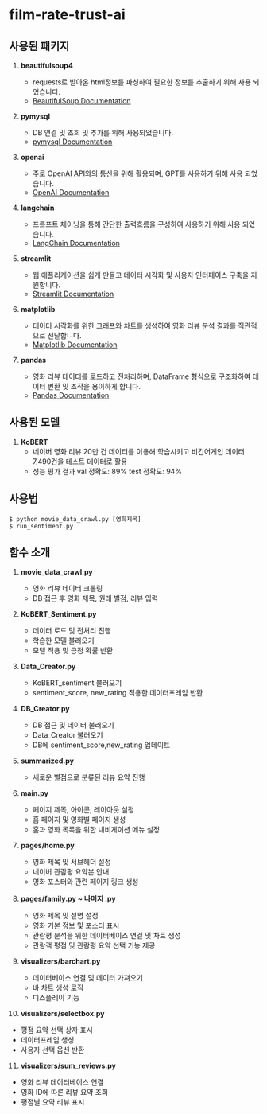 # film-rate-trust-ai

## 사용된 패키지

1. **beautifulsoup4**
   - requests로 받아온 html정보를 파싱하여 필요한 정보를 추출하기 위해 사용 되었습니다.
   - [BeautifulSoup Documentation](https://www.crummy.com/software/BeautifulSoup/bs4/doc/)

2. **pymysql**
   - DB 연결 및 조회 및 추가를 위해 사용되었습니다.
   - [pymysql Documentation](https://pymysql.readthedocs.io/en/latest/)

3. **openai**
   - 주로 OpenAI API와의 통신을 위해 활용되며, GPT를 사용하기 위해 사용 되었습니다.
   - [OpenAI Documentation](https://beta.openai.com/docs/)
     
4. **langchain**
   - 프롬프트 체이닝을 통해 간단한 출력흐름을 구성하여 사용하기 위해 사용 되었습니다.
   - [LangChain Documentation](https://python.langchain.com/docs/)

5. **streamlit**
   - 웹 애플리케이션을 쉽게 만들고 데이터 시각화 및 사용자 인터페이스 구축을 지원합니다.
   - [Streamlit Documentation](https://docs.streamlit.io/)
     
6. **matplotlib**
   - 데이터 시각화를 위한 그래프와 차트를 생성하여 영화 리뷰 분석 결과를 직관적으로 전달합니다.
   - [Matplotlib Documentation](https://matplotlib.org/stable/index.html)
  
7. **pandas**
   - 영화 리뷰 데이터를 로드하고 전처리하며, DataFrame 형식으로 구조화하여 데이터 변환 및 조작을 용이하게 합니다.
   - [Pandas Documentation](https://pandas.pydata.org/docs/)

  
## 사용된 모델
1. **KoBERT**
   - 네이버 영화 리뷰 20만 건 데이터를 이용해 학습시키고 비긴어게인 데이터 7,490건을 테스트 데이터로 활용
   - 성능 평가 결과
     val 정확도: 89%
     test 정확도: 94%

## 사용법
```
$ python movie_data_crawl.py [영화제목]
$ run_sentiment.py 
```

## 함수 소개
1. **movie_data_crawl.py**
   - 영화 리뷰 데이터 크롤링
   - DB 접근 후 영화 제목, 원래 별점, 리뷰 입력
     
2. **KoBERT_Sentiment.py**
   - 데이터 로드 및 전처리 진행
   - 학습한 모델 불러오기
   - 모델 적용 및 긍정 확률 반환
     
3. **Data_Creator.py**
   - KoBERT_sentiment 불러오기
   - sentiment_score, new_rating 적용한 데이터프레임 반환
     
4. **DB_Creator.py**
   - DB 접근 및 데이터 불러오기
   - Data_Creator 불러오기
   - DB에 sentiment_score,new_rating 업데이트
     
5. **summarized.py**
   - 새로운 별점으로 분류된 리뷰 요약 진행
     
6. **main.py**
   - 페이지 제목, 아이콘, 레이아웃 설정
   - 홈 페이지 및 영화별 페이지 생성
   - 홈과 영화 목록을 위한 내비게이션 메뉴 설정
     
7. **pages/home.py**
   - 영화 제목 및 서브헤더 설정
   - 네이버 관람평 요약본 안내
   - 영화 포스터와 관련 페이지 링크 생성
     
8. **pages/family.py ~ 나머지 .py**
   - 영화 제목 및 설명 설정
   - 영화 기본 정보 및 포스터 표시
   - 관람평 분석을 위한 데이터베이스 연결 및 차트 생성
   - 관람객 평점 및 관람평 요약 선택 기능 제공
     
9. **visualizers/barchart.py**
   - 데이터베이스 연결 및 데이터 가져오기
   - 바 차트 생성 로직
   - 디스플레이 기능
     
10. **visualizers/selectbox.py**
   - 평점 요약 선택 상자 표시
   - 데이터프레임 생성
   - 사용자 선택 옵션 반환
     
11. **visualizers/sum_reviews.py**
   - 영화 리뷰 데이터베이스 연결
   - 영화 ID에 따른 리뷰 요약 조회
   - 평점별 요약 리뷰 표시


